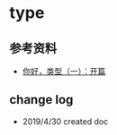 # type

## 参考资料

- [你好，类型（一）：开篇](http://thzt.github.io/2017/09/05/type-1/)

## change log

- 2019/4/30 created doc
